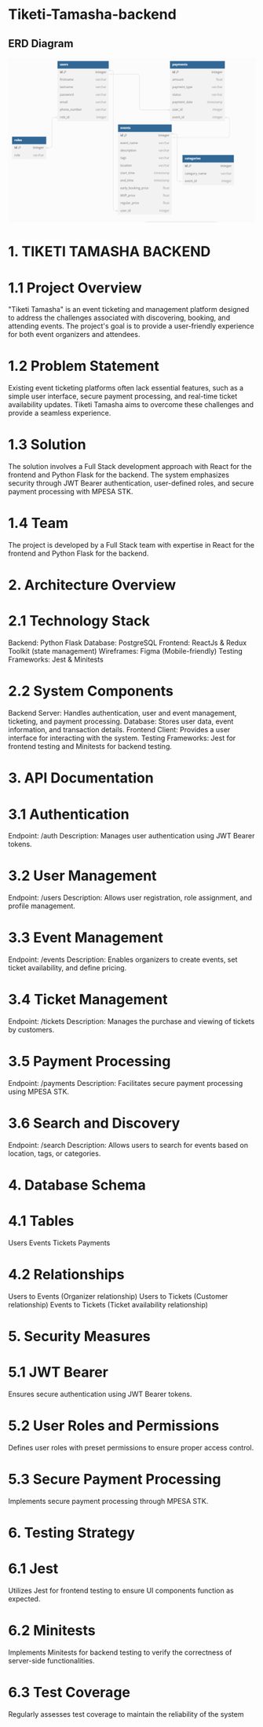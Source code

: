 # Tiketi-Tamasha-backend
## ERD Diagram
![Relational Diagram](./images/erdiagram.png)

# 1. TIKETI TAMASHA BACKEND 
# 1.1 Project Overview

"Tiketi Tamasha" is an event ticketing and management platform designed to address the challenges associated with discovering, booking, and attending events. The project's goal is to provide a user-friendly experience for both event organizers and attendees.

# 1.2 Problem Statement
Existing event ticketing platforms often lack essential features, such as a simple user interface, secure payment processing, and real-time ticket availability updates. Tiketi Tamasha aims to overcome these challenges and provide a seamless experience.

# 1.3 Solution
The solution involves a Full Stack development approach with React for the frontend and Python Flask for the backend. The system emphasizes security through JWT Bearer authentication, user-defined roles, and secure payment processing with MPESA STK.

# 1.4 Team
The project is developed by a Full Stack team with expertise in React for the frontend and Python Flask for the backend.

# 2. Architecture Overview
# 2.1 Technology Stack
Backend: Python Flask
Database: PostgreSQL
Frontend: ReactJs & Redux Toolkit (state management)
Wireframes: Figma (Mobile-friendly)
Testing Frameworks: Jest & Minitests

# 2.2 System Components
Backend Server: Handles authentication, user and event management, ticketing, and payment processing.
Database: Stores user data, event information, and transaction details.
Frontend Client: Provides a user interface for interacting with the system.
Testing Frameworks: Jest for frontend testing and Minitests for backend testing.

# 3. API Documentation
# 3.1 Authentication
Endpoint: /auth
Description: Manages user authentication using JWT Bearer tokens.

# 3.2 User Management
Endpoint: /users
Description: Allows user registration, role assignment, and profile management.

# 3.3 Event Management
Endpoint: /events
Description: Enables organizers to create events, set ticket availability, and define pricing.

# 3.4 Ticket Management
Endpoint: /tickets
Description: Manages the purchase and viewing of tickets by customers.

# 3.5 Payment Processing
Endpoint: /payments
Description: Facilitates secure payment processing using MPESA STK.

# 3.6 Search and Discovery
Endpoint: /search
Description: Allows users to search for events based on location, tags, or categories.

# 4. Database Schema
# 4.1 Tables
Users
Events
Tickets
Payments

# 4.2 Relationships
Users to Events (Organizer relationship)
Users to Tickets (Customer relationship)
Events to Tickets (Ticket availability relationship)

# 5. Security Measures
# 5.1 JWT Bearer
Ensures secure authentication using JWT Bearer tokens.

# 5.2 User Roles and Permissions
Defines user roles with preset permissions to ensure proper access control.

# 5.3 Secure Payment Processing
Implements secure payment processing through MPESA STK.

# 6. Testing Strategy
# 6.1 Jest
Utilizes Jest for frontend testing to ensure UI components function as expected.

# 6.2 Minitests
Implements Minitests for backend testing to verify the correctness of server-side functionalities.

# 6.3 Test Coverage
Regularly assesses test coverage to maintain the reliability of the system